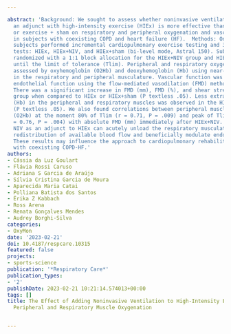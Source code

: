 ---
abstract: 'Background: We sought to assess whether noninvasive ventilation (NIV) as
  an adjunct with high-intensity exercise (HIEx) is more effective than exercise alone
  or exercise + sham on respiratory and peripheral oxygenation and vascular function
  in subjects with coexisting COPD and heart failure (HF).  Methods: On separate days,
  subjects performed incremental cardiopulmonary exercise testing and 3 constant load
  tests: HIEx, HIEx+NIV, and HIEx+sham (bi-level mode, Astral 150). Subjects were
  randomized with a 1:1 block allocation for the HIEx+NIV group and HIEx+sham group
  until the limit of tolerance (Tlim). Peripheral and respiratory oxygenation were
  assessed by oxyhemoglobin (O2Hb) and deoxyhemoglobin (Hb) using near-infrared spectroscopy
  in the respiratory and peripheral musculature. Vascular function was assessed by
  endothelial function using the flow-mediated vasodilation (FMD) method.  Results:
  There was a significant increase in FMD (mm), FMD (%), and shear stress in the HIEx+NIV
  group when compared to HIEx or HIEx+sham (P textless .05). Less extraction of O2
  (Hb) in the peripheral and respiratory muscles was observed in the HIEx+NIV group
  (P textless .05). We also found correlations between peripheral muscle oxygenation
  (O2Hb) at the moment 80% of Tlim (r = 0.71, P = .009) and peak of Tlim (100%) (r
  = 0.76, P = .004) with absolute FMD (mm) immediately after HIEx+NIV.  Conclusions:
  NIV as an adjunct to HIEx can acutely unload the respiratory musculature with better
  redistribution of available blood flow and beneficially modulate endothelial function.
  These results may influence the approach to cardiopulmonary rehabilitation in patients
  with coexisting COPD-HF.'
authors:
- Cássia da Luz Goulart
- Flávia Rossi Caruso
- Adriana S Garcia de Araújo
- Sílvia Cristina Garcia de Moura
- Aparecida Maria Catai
- Polliana Batista dos Santos
- Érika Z Kabbach
- Ross Arena
- Renata Gonçalves Mendes
- Audrey Borghi-Silva
categories:
- OxyMon
date: '2023-02-21'
doi: 10.4187/respcare.10315
featured: false
projects:
- sports-science
publication: '*Respiratory Care*'
publication_types:
- '2'
publishDate: 2023-02-21 10:21:14.574013+00:00
tags: []
title: The Effect of Adding Noninvasive Ventilation to High-Intensity Exercise on
  Peripheral and Respiratory Muscle Oxygenation

---
